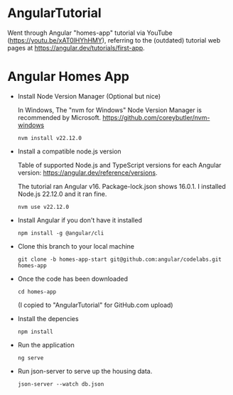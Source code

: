 # AngularTutorial
Went through Angular "homes-app" tutorial via YouTube (https://youtu.be/xAT0lHYhHMY), referring to the (outdated) tutorial web pages at https://angular.dev/tutorials/first-app.

# Angular Homes App
- Install Node Version Manager (Optional but nice)
  
  In Windows, The "nvm for Windows" Node Version Manager is recommended by Microsoft.
  https://github.com/coreybutler/nvm-windows

  `nvm install v22.12.0`

- Install a compatible node.js version

  Table of supported Node.js and TypeScript versions for each Angular version:
  https://angular.dev/reference/versions.

  The tutorial ran Angular v16.  Package-lock.json shows 16.0.1.
  I installed Node.js 22.12.0 and it ran fine.

  `nvm use v22.12.0`

- Install Angular if you don't have it installed

  `npm install -g @angular/cli`

- Clone this branch to your local machine

  `git clone -b homes-app-start git@github.com:angular/codelabs.git homes-app`

- Once the code has been downloaded

  `cd homes-app`

  (I copied to "AngularTutorial" for GitHub.com upload)

- Install the depencies

  `npm install` 

- Run the application

  `ng serve`

- Run json-server to serve up the housing data.
  
  `json-server --watch db.json`